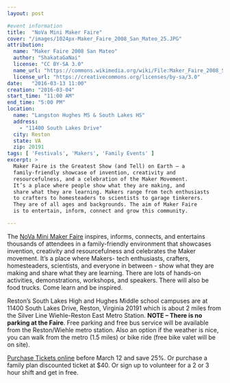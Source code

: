 ```yaml
---
layout: post

#event information
title:  "NoVa Mini Maker Faire"
cover: "/images/1024px-Maker_Faire_2008_San_Mateo_25.JPG"
attribution:
  name: "Maker Faire 2008 San Mateo"
  author: "ShakataGaNai"
  license: "CC BY-SA 3.0"
  name_url: "https://commons.wikimedia.org/wiki/File:Maker_Faire_2008_San_Mateo_25.JPG"
  license_url: "https://creativecommons.org/licenses/by-sa/3.0"
date:   "2016-03-13 11:00"
creation: "2016-03-04"
start_time: "11:00 AM"
end_time: "5:00 PM"
location:
  name: "Langston Hughes MS & South Lakes HS"
  address:
    - "11400 South Lakes Drive"
  city: Reston
  state: VA
  zip: 20191
tags: [ 'Festivals', 'Makers', 'Family Events' ]
excerpt: >
  Maker Faire is the Greatest Show (and Tell) on Earth — a
  family-friendly showcase of invention, creativity and
  resourcefulness, and a celebration of the Maker Movement.
  It’s a place where people show what they are making, and
  share what they are learning. Makers range from tech enthusiasts
  to crafters to homesteaders to scientists to garage tinkerers.
  They are of all ages and backgrounds. The aim of Maker Faire
  is to entertain, inform, connect and grow this community.

---
```


The [NoVa Mini Maker Faire](http://makerfairenova.com/)
inspires, informs, connects, and entertains
thousands of attendees in a family-friendly environment that
showcases invention, creativity and resourcefulness and celebrates
the Maker movement. It’s a place where Makers- tech enthusiasts,
crafters, homesteaders, scientists, and everyone in between - show what
they are making and share what they are learning. There are lots of
hands-on activities, demonstrations, workshops, and speakers. There
will also be food trucks. Come learn and be inspired.

Reston’s South Lakes High and Hughes Middle school campuses are at
11400 South Lakes Drive, Reston, Virginia 20191 which is about 2 miles
from the Silver Line Wiehle-Reston East Metro Station. **NOTE – There
is no parking at the Faire**. Free parking and free bus service will be
available from the Reston/Wiehle metro station. Also an option if the
weather is nice, you can walk from the metro (1.5 miles) or bike ride
(free bike valet will be on site).

[Purchase Tickets online](https://www.eventbrite.com/e/nova-mini-maker-faire-2016-tickets-19717172594) before March 12 and save 25%. Or purchase a
family plan discounted ticket at $40. Or sign up to volunteer for a 2
or 3 hour shift and get in free.
